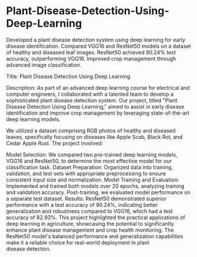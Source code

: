 # Plant-Disease-Detection-Using-Deep-Learning
Developed a plant disease detection system using deep learning for early disease identification. Compared VGG16 and ResNet50 models on a dataset of healthy and diseased leaf images. ResNet50 achieved 90.24% test accuracy, outperforming VGG16. Improved crop management through advanced image classification.


Title:
Plant Disease Detection Using Deep Learning 

Description:
As part of an advanced deep learning course for electrical and computer engineers, I collaborated with a talented team to develop a sophisticated plant disease detection system. Our project, titled "Plant Disease Detection Using Deep Learning," aimed to assist in early disease identification and improve crop management by leveraging state-of-the-art deep learning models.

We utilized a dataset comprising RGB photos of healthy and diseased leaves, specifically focusing on diseases like Apple Scab, Black Rot, and Cedar Apple Rust. The project involved:

Model Selection: We compared two pre-trained deep learning models, VGG16 and ResNet50, to determine the most effective model for our classification task.
Dataset Preparation: Organized data into training, validation, and test sets with appropriate preprocessing to ensure consistent input size and normalization.
Model Training and Evaluation: Implemented and trained both models over 20 epochs, analyzing training and validation accuracy. Post-training, we evaluated model performance on a separate test dataset.
Results: ResNet50 demonstrated superior performance with a test accuracy of 90.24%, indicating better generalization and robustness compared to VGG16, which had a test accuracy of 82.93%.
This project highlighted the practical applications of deep learning in agriculture, showcasing the potential to significantly enhance plant disease management and crop health monitoring. The ResNet50 model's balanced performance and generalization capabilities make it a reliable choice for real-world deployment in plant disease detection.
